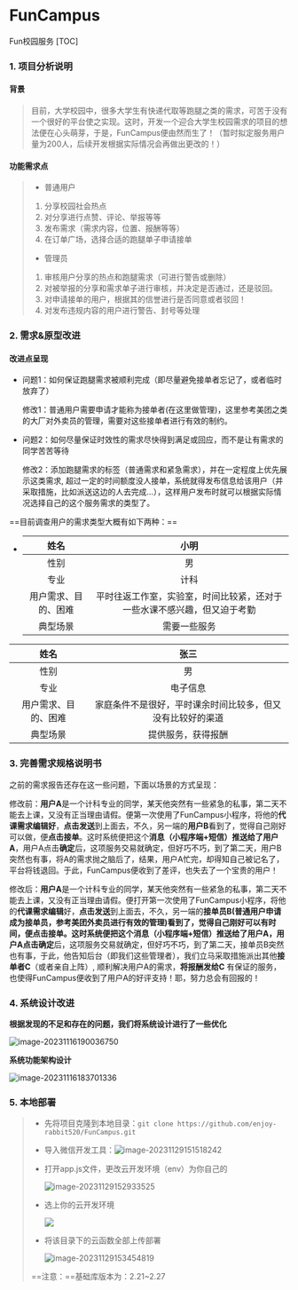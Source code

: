 # FunCampus
Fun校园服务
[TOC]

### 1. 项目分析说明

#### 		背景

> 目前，大学校园中，很多大学生有快递代取等跑腿之类的需求，可苦于没有一个很好的平台使之实现。这时，开发一个迎合大学生校园需求的项目的想法便在心头萌芽，于是，FunCampus便由然而生了！（暂时拟定服务用户量为200人，后续开发根据实际情况会再做出更改的！）

#### 		功能需求点

> * 普通用户
>
> 1. 分享校园社会热点
> 2. 对分享进行点赞、评论、举报等等
> 3. 发布需求（需求内容，位置、报酬等等）
> 4. 在订单广场，选择合适的跑腿单子申请接单
>
> * 管理员
>
> 1. 审核用户分享的热点和跑腿需求（可进行警告或删除）
> 2. 对被举报的分享和需求单子进行审核，并决定是否通过，还是驳回。
> 3. 对申请接单的用户，根据其的信誉进行是否同意或者驳回！
> 4. 对发布违规内容的用户进行警告、封号等处理

### 2. 需求&原型改进

#### 改进点呈现

* 问题1：如何保证跑腿需求被顺利完成（即尽量避免接单者忘记了，或者临时放弃了）

  修改1：普通用户需要申请才能称为接单者(在这里做管理)，这里参考美团之类的大厂对外卖员的管理，需要对这些接单者进行有效的制约。

* 问题2：如何尽量保证时效性的需求尽快得到满足或回应，而不是让有需求的同学苦苦等待

  修改2：添加跑腿需求的标签（普通需求和紧急需求），并在一定程度上优先展示这类需求, 超过一定的时间额度没人接单，系统就得发布信息给该用户（并采取措施，比如派送这边的人去完成...），这样用户发布时就可以根据实际情况选择自己的这个服务需求的类型了。

==目前调查用户的需求类型大概有如下两种：==

* |         姓名         |                             小明                             |
  | :------------------: | :----------------------------------------------------------: |
  |         性别         |                              男                              |
  |         专业         |                             计科                             |
  | 用户需求、目的、困难 | 平时往返工作室，实验室，时间比较紧，还对于一些水课不感兴趣，但又迫于考勤 |
  |       典型场景       |                         需要一些服务                         |

|         姓名         |                            张三                            |
| :------------------: | :--------------------------------------------------------: |
|         性别         |                             男                             |
|         专业         |                          电子信息                          |
| 用户需求、目的、困难 | 家庭条件不是很好，平时课余时间比较多，但又没有比较好的渠道 |
|       典型场景       |                     提供服务，获得报酬                     |

### 3. 完善需求规格说明书

之前的需求报告还存在这一些问题，下面以场景的方式呈现：

​	修改前：**用户A**是一个计科专业的同学，某天他突然有一些紧急的私事，第二天不能去上课，又没有正当理由请假。便第一次使用了FunCampus小程序，将他的**代课需求编辑好**，**点击发送**到上面去，不久，另一端的**用户B**看到了，觉得自己刚好可以做，便**点击接单**。这时系统便把这个**消息（小程序端+短信）推送给了用户A**，用户A点击**确定**后，这项服务交易就确定，但好巧不巧，到了第二天，用户B突然也有事，将A的需求抛之脑后了，结果，用户A忙完，却得知自己被记名了，平台将钱退回。于此，FunCampus便收到了差评，也失去了一个宝贵的用户！

​	修改后：**用户A**是一个计科专业的同学，某天他突然有一些紧急的私事，第二天不能去上课，又没有正当理由请假。便打开第一次使用了FunCampus小程序，将他的**代课需求编辑**好，**点击发送**到上面去，不久，另一端的**接单员B(普通用户申请成为接单员，参考美团外卖员进行有效的管理)**看到了，觉得自己刚好可以有时间，便点击接单。这时系统便把这个**消息（小程序端+短信）**推送给了用户A，用户A**点击确定**后，这项服务交易就确定，但好巧不巧，到了第二天，接单员B突然也有事，于此，他告知后台（即我们这些管理者），我们立马采取措施派出其他**接单者C**（或者亲自上阵）, 顺利解决用户A的需求，**将报酬发给C** 有保证的服务，也使得FunCampus便收到了用户A的好评支持！耶，努力总会有回报的！



### 4. 系统设计改进

**根据发现的不足和存在的问题，我们将系统设计进行了一些优化**

![image-20231116190036750](https://blog-img-store1.oss-cn-guangzhou.aliyuncs.com/img/image-20231116190036750.png)



**系统功能架构设计**

![image-20231116183701336](https://blog-img-store1.oss-cn-guangzhou.aliyuncs.com/img/image-20231116183701336.png)



### 5. 本地部署

> * 先将项目克隆到本地目录：`git clone https://github.com/enjoy-rabbit520/FunCampus.git` 
>
> * 导入微信开发工具：![image-20231129151518242](https://blog-img-store1.oss-cn-guangzhou.aliyuncs.com/img/image-20231129151518242.png)
>
>   
>
> * 打开app.js文件，更改云开发环境（env）为你自己的
>
>   ![image-20231129152933525](https://blog-img-store1.oss-cn-guangzhou.aliyuncs.com/img/image-20231129152933525.png)
>
> 
>
> * 选上你的云开发环境
>
>   ![](https://blog-img-store1.oss-cn-guangzhou.aliyuncs.com/img/image-20231129153235193.png)
>
> 
>
> * 将该目录下的云函数全部上传部署
>
>   ![image-20231129153454819](https://blog-img-store1.oss-cn-guangzhou.aliyuncs.com/img/image-20231129153454819.png)
>
> 
>
> 
>
> ==注意：==基础库版本为：2.21~2.27
